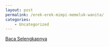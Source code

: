 ```yaml
---
layout: post
permalink: /erek-erek-mimpi-memeluk-wanita/
categories:
    - Uncategorized
---
```


[Baca Selengkapnya](/07)